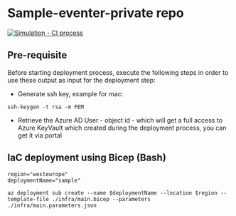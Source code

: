 # Sample-eventer-private repo

[![Simulation - CI process](https://github.com/yaronpri/sample-private/actions/workflows/simulator-ci.yml/badge.svg)](https://github.com/yaronpri/sample-private/actions/workflows/simulator-ci.yml)

## Pre-requisite 
Before starting deployment process, execute the following steps in order to use these output as input for the deployment step:
   - Generate ssh key, example for mac: 
   ```
   ssh-keygen -t rsa -m PEM
   ```
   - Retrieve the Azure AD User - object id - which will get a full access to Azure KeyVault which created during the deployment process, you can get it via portal


## IaC deployment using Bicep (Bash)
``` 
region="westeurope"
deploymentName="sample" 

az deployment sub create --name $deploymentName --location $region --template-file ./infra/main.bicep --parameters ./infra/main.parameters.json
```